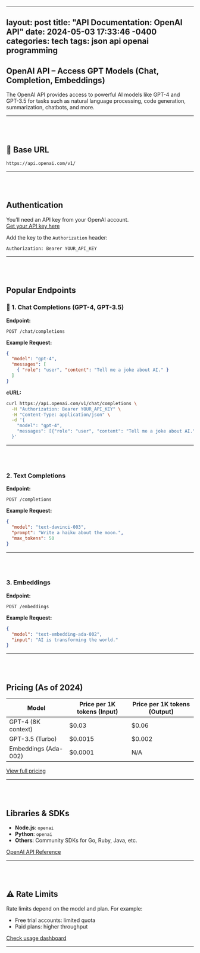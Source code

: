 
---
layout: post
title:  "API Documentation: OpenAI API"
date:   2024-05-03 17:33:46 -0400
categories: tech
tags: json api openai programming
---

## OpenAI API – Access GPT Models (Chat, Completion, Embeddings)

The OpenAI API provides access to powerful AI models like GPT-4 and GPT-3.5 for tasks such as natural language processing, code generation, summarization, chatbots, and more.

---
<br><br>
## 🔗 Base URL

```
https://api.openai.com/v1/
```

---
<br><br>
##  Authentication

You’ll need an API key from your OpenAI account.  
 [Get your API key here](https://platform.openai.com/account/api-keys)

Add the key to the `Authorization` header:

```
Authorization: Bearer YOUR_API_KEY
```

---
<br><br>
## Popular Endpoints

### 💬 1. Chat Completions (GPT-4, GPT-3.5)

**Endpoint:**

```
POST /chat/completions
```

**Example Request:**

```json
{
  "model": "gpt-4",
  "messages": [
    { "role": "user", "content": "Tell me a joke about AI." }
  ]
}
```

**cURL:**

```bash
curl https://api.openai.com/v1/chat/completions \
  -H "Authorization: Bearer YOUR_API_KEY" \
  -H "Content-Type: application/json" \
  -d '{
    "model": "gpt-4",
    "messages": [{"role": "user", "content": "Tell me a joke about AI."}]
  }'
```

---
<br><br>
###  2. Text Completions

**Endpoint:**

```
POST /completions
```

**Example Request:**

```json
{
  "model": "text-davinci-003",
  "prompt": "Write a haiku about the moon.",
  "max_tokens": 50
}
```

---
<br><br>
###  3. Embeddings

**Endpoint:**

```
POST /embeddings
```

**Example Request:**

```json
{
  "model": "text-embedding-ada-002",
  "input": "AI is transforming the world."
}
```

---
<br><br>
##  Pricing (As of 2024)

| Model               | Price per 1K tokens (Input) | Price per 1K tokens (Output) |
|--------------------|-----------------------------|------------------------------|
| GPT-4 (8K context)  | $0.03                       | $0.06                        |
| GPT-3.5 (Turbo)     | $0.0015                     | $0.002                       |
| Embeddings (Ada-002)| $0.0001                     | N/A                          |

 [View full pricing](https://openai.com/pricing)

---
<br><br>
##  Libraries & SDKs

- **Node.js**: `openai`
- **Python**: `openai`
- **Others**: Community SDKs for Go, Ruby, Java, etc.

 [OpenAI API Reference](https://platform.openai.com/docs)

---
<br><br>
## ⚠️ Rate Limits

Rate limits depend on the model and plan. For example:
- Free trial accounts: limited quota
- Paid plans: higher throughput

[Check usage dashboard](https://platform.openai.com/account/usage)

---
